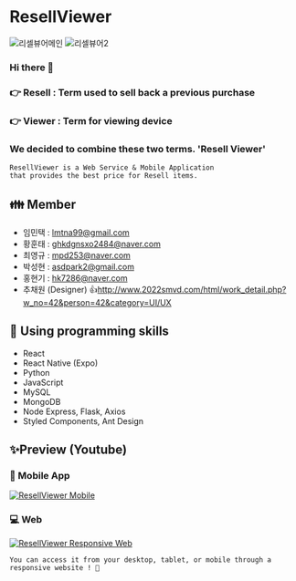 # ResellViewer
![리셀뷰어메인](https://github.com/9con9/.github/assets/75314267/435a9ba4-3bad-400d-89de-a1cf311398ca)
![리셀뷰어2](https://github.com/9con9/.github/assets/75314267/76875b7c-7fcb-4f49-a577-72ef51c3473b)

### Hi there 👋
### :point_right: Resell : Term used to sell back a previous purchase
### :point_right: Viewer : Term for viewing device
### We decided to combine these two terms. 'Resell Viewer'

```
ResellViewer is a Web Service & Mobile Application
that provides the best price for Resell items.
```

## :family: Member
* 임민택 : lmtna99@gmail.com
* 황훈태 : ghkdgnsxo2484@naver.com
* 최영규 : mpd253@naver.com
* 박성현 : asdpark2@gmail.com
* 홍현기 : hk7286@naver.com
* 추채원 (Designer)
👍http://www.2022smvd.com/html/work_detail.php?w_no=42&person=42&category=UI/UX

## :wrench: Using programming skills
* React
* React Native (Expo)
* Python
* JavaScript
* MySQL
* MongoDB
* Node Express, Flask, Axios
* Styled Components, Ant Design

## :sparkles:Preview (Youtube)

### :iphone: Mobile App

[![ResellViewer Mobile](http://img.youtube.com/vi/1OjoXAa71Xw/1.jpg)](https://youtu.be/1OjoXAa71Xw)


### :computer: Web

[![ResellViewer Responsive Web](http://img.youtube.com/vi/Q71dnkTtXqU/1.jpg)](https://youtu.be/Q71dnkTtXqU)
```
You can access it from your desktop, tablet, or mobile through a responsive website ! 🎉 
```
